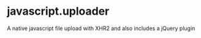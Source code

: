 javascript.uploader
===================

A native javascript file upload with XHR2 and also includes a jQuery plugin
